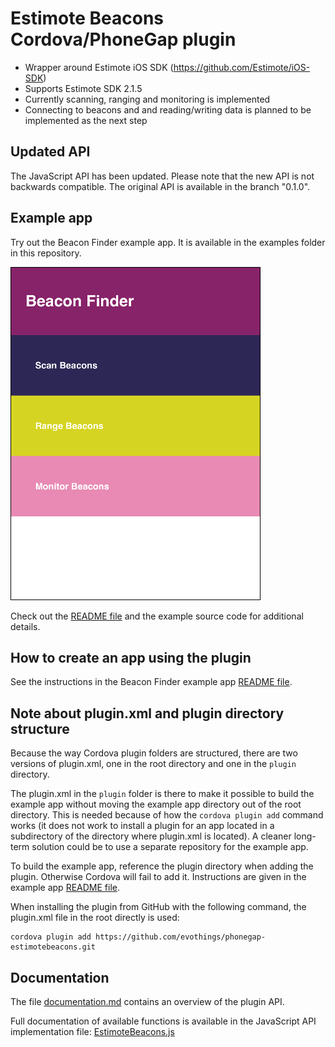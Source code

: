 # Estimote Beacons Cordova/PhoneGap plugin

* Wrapper around Estimote iOS SDK (https://github.com/Estimote/iOS-SDK)
* Supports Estimote SDK 2.1.5
* Currently scanning, ranging and monitoring is implemented
* Connecting to beacons and and reading/writing data is planned to be implemented as the next step

## Updated API

The JavaScript API has been updated. Please note that the new API is not backwards compatible. The original API is available in the branch "0.1.0".

## Example app

Try out the Beacon Finder example app. It is available in the examples folder in this repository.

![Beacon Finder screenshot](examples/beacon-finder/beacon-finder-screenshot.png)

Check out the [README file](examples/beacon-finder/README.md) and the example source code for additional details.

## How to create an app using the plugin

See the instructions in the Beacon Finder example app [README file](examples/beacon-finder/README.md).

## Note about plugin.xml and plugin directory structure

Because the way Cordova plugin folders are structured, there are two versions of plugin.xml, one in the root directory and one in the `plugin` directory.

The plugin.xml in the `plugin` folder is there to make it possible to build the example app without moving the example app directory out of the root directory. This is needed because of how the `cordova plugin add` command works (it does not work to install a plugin for an app located in a subdirectory of the directory where plugin.xml is located). A cleaner long-term solution could be to use a separate repository for the example app.

To build the example app, reference the plugin directory when adding the plugin. Otherwise Cordova will fail to add it. Instructions are given in the example app [README file](examples/beacon-finder/README.md).

When installing the plugin from GitHub with the following command, the plugin.xml file in the root directly is used:

    cordova plugin add https://github.com/evothings/phonegap-estimotebeacons.git

## Documentation

The file [documentation.md](documentation.md) contains an overview of the plugin API.

Full documentation of available functions is available in the JavaScript API implementation file:
[EstimoteBeacons.js](plugin/src/js/EstimoteBeacons.js)







